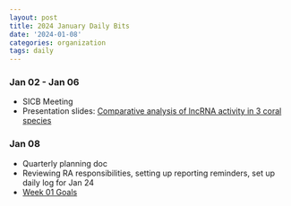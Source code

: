 ```yaml
---
layout: post
title: 2024 January Daily Bits
date: '2024-01-08'
categories: organization
tags: daily
---
```


### Jan 02 - Jan 06
* SICB Meeting
* Presentation slides: [Comparative analysis of lncRNA activity in 3 coral species](https://docs.google.com/presentation/d/1_M4tx7BdTsUs2EIXu2VRWIrwEoL8mZ9I2LJz7n_QDnU/edit?usp=sharing)

### Jan 08
* Quarterly planning doc
* Reviewing RA responsibilities, setting up reporting reminders, set up daily log for Jan 24
* [Week 01 Goals](https://zbengt.github.io/2024-01-07-Jan24-Week01-Goals/)